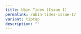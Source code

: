 ```yaml
---
title: Ubin Tides (Issue 1)
permalink: /ubin-tides-issue-1/
variant: tiptap
description: ""
---
```

